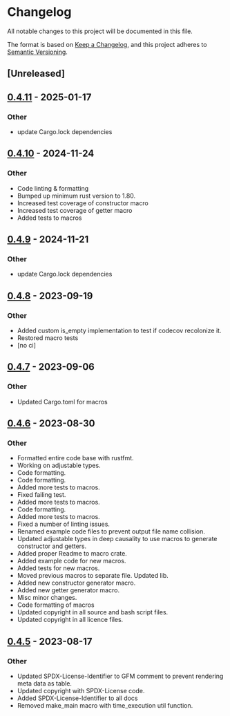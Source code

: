 # Changelog

All notable changes to this project will be documented in this file.

The format is based on [Keep a Changelog](https://keepachangelog.com/en/1.0.0/),
and this project adheres to [Semantic Versioning](https://semver.org/spec/v2.0.0.html).

## [Unreleased]

## [0.4.11](https://github.com/deepcausality-rs/deep_causality/compare/deep_causality_macros-v0.4.10...deep_causality_macros-v0.4.11) - 2025-01-17

### Other

- update Cargo.lock dependencies

## [0.4.10](https://github.com/deepcausality-rs/deep_causality/compare/deep_causality_macros-v0.4.9...deep_causality_macros-v0.4.10) - 2024-11-24

### Other

- Code linting & formatting
- Bumped up minimum rust version to 1.80.
- Increased test coverage of constructor macro
- Increased test coverage of getter macro
- Added tests to macros

## [0.4.9](https://github.com/deepcausality-rs/deep_causality/compare/deep_causality_macros-v0.4.8...deep_causality_macros-v0.4.9) - 2024-11-21

### Other

- update Cargo.lock dependencies

## [0.4.8](https://github.com/deepcausality-rs/deep_causality/compare/deep_causality_macros-v0.4.7...deep_causality_macros-v0.4.8) - 2023-09-19

### Other
- Added custom is_empty implementation to test if codecov recolonize it.
- Restored macro tests
- [no ci]

## [0.4.7](https://github.com/deepcausality-rs/deep_causality/compare/deep_causality_macros-v0.4.6...deep_causality_macros-v0.4.7) - 2023-09-06

### Other
- Updated Cargo.toml for macros

## [0.4.6](https://github.com/deepcausality-rs/deep_causality/compare/deep_causality_macros-v0.4.5...deep_causality_macros-v0.4.6) - 2023-08-30

### Other
- Formatted entire code base with rustfmt.
- Working on adjustable types.
- Code formatting.
- Code formatting.
- Added more tests to macros.
- Fixed failing test.
- Added more tests to macros.
- Code formatting.
- Added more tests to macros.
- Fixed a number of linting issues.
- Renamed example code files to prevent output file name collision.
- Updated adjustable types in deep causality to use macros to generate constructor and getters.
- Added proper Readme to macro crate.
- Added example code for new macros.
- Added tests for new macros.
- Moved previous macros to separate file. Updated lib.
- Added new constructor generator macro.
- Added new getter generator macro.
- Misc minor changes.
- Code formatting of macros
- Updated copyright in all source and bash script files.
- Updated copyright in all licence files.

## [0.4.5](https://github.com/deepcausality-rs/deep_causality/compare/deep_causality_macros-v0.4.4...deep_causality_macros-v0.4.5) - 2023-08-17

### Other

- Updated SPDX-License-Identifier to GFM comment to prevent rendering meta data as table.
- Updated copyright with SPDX-License code.
- Added SPDX-License-Identifier to all docs
- Removed make_main macro with time_execution util function.
